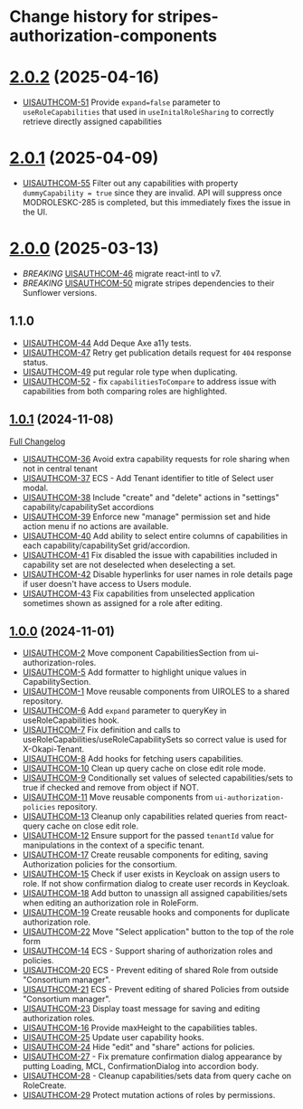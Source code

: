# Change history for stripes-authorization-components

# [2.0.2](https://github.com/folio-org/stripes-authorization-components/tree/v2.0.2) (2025-04-16)

* [UISAUTHCOM-51](https://folio-org.atlassian.net/browse/UISAUTHCOM-51) Provide `expand=false` parameter to `useRoleCapabilities` that used in `useInitalRoleSharing` to correctly retrieve directly assigned capabilities

# [2.0.1](https://github.com/folio-org/stripes-authorization-components/tree/v2.0.1) (2025-04-09)

* [UISAUTHCOM-55](https://folio-org.atlassian.net/browse/UISAUTHCOM-55) Filter out any capabilities with property `dummyCapability = true` since they are invalid. API will suppress once MODROLESKC-285 is completed, but this immediately fixes the issue in the UI.

# [2.0.0](https://github.com/folio-org/stripes-authorization-components/tree/v2.0.0) (2025-03-13)

* *BREAKING* [UISAUTHCOM-46](https://folio-org.atlassian.net/browse/UISAUTHCOM-46) migrate react-intl to v7.
* *BREAKING* [UISAUTHCOM-50](https://folio-org.atlassian.net/browse/UISAUTHCOM-50) migrate stripes dependencies to their Sunflower versions.

## 1.1.0

* [UISAUTHCOM-44](https://folio-org.atlassian.net/browse/UISAUTHCOM-44) Add Deque Axe a11y tests.
* [UISAUTHCOM-47](https://folio-org.atlassian.net/browse/UISAUTHCOM-47) Retry get publication details request for `404` response status.
* [UISAUTHCOM-49](https://folio-org.atlassian.net/browse/UISAUTHCOM-49) put regular role type when duplicating.
* [UISAUTHCOM-52](https://folio-org.atlassian.net/browse/UISAUTHCOM-52) - fix `capabilitiesToCompare` to address issue with capabilities from both comparing roles are highlighted.

## [1.0.1](https://github.com/folio-org/stripes-authorization-components/tree/v1.0.1) (2024-11-08)
[Full Changelog](https://github.com/folio-org/stripes-acq-components/compare/v1.0.0...v1.0.1)

* [UISAUTHCOM-36](https://folio-org.atlassian.net/browse/UISAUTHCOM-36) Avoid extra capability requests for role sharing when not in central tenant
* [UISAUTHCOM-37](https://folio-org.atlassian.net/browse/UISAUTHCOM-37) ECS - Add Tenant identifier to title of Select user modal.
* [UISAUTHCOM-38](https://folio-org.atlassian.net/browse/UISAUTHCOM-38) Include "create" and "delete" actions in "settings" capability/capabilitySet accordions
* [UISAUTHCOM-39](https://folio-org.atlassian.net/browse/UISAUTHCOM-39) Enforce new "manage" permission set and hide action menu if no actions are available.
* [UISAUTHCOM-40](https://folio-org.atlassian.net/browse/UISAUTHCOM-40) Add ability to select entire columns of capabilities in each capability/capabilitySet grid/accordion.
* [UISAUTHCOM-41](https://folio-org.atlassian.net/browse/UISAUTHCOM-41) Fix disabled the issue with capabilities included in capability set are not deselected when deselecting a set.
* [UISAUTHCOM-42](https://folio-org.atlassian.net/browse/UISAUTHCOM-42) Disable hyperlinks for user names in role details page if user doesn't have access to Users module.
* [UISAUTHCOM-43](https://folio-org.atlassian.net/browse/UISAUTHCOM-43) Fix capabilities from unselected application sometimes shown as assigned for a role after editing.

## [1.0.0](https://github.com/folio-org/stripes-authorization-components/tree/v1.0.0) (2024-11-01)

* [UISAUTHCOM-2](https://folio-org.atlassian.net/browse/UISAUTHCOM-2) Move component CapabilitiesSection from
  ui-authorization-roles.
* [UISAUTHCOM-5](https://folio-org.atlassian.net/browse/UISAUTHCOM-5) Add formatter to highlight unique values in
  CapabilitySection.
* [UISAUTHCOM-1](https://folio-org.atlassian.net/browse/UISAUTHCOM-1) Move reusable components from UIROLES to a shared
  repository.
* [UISAUTHCOM-6](https://folio-org.atlassian.net/browse/UISAUTHCOM-6) Add `expand` parameter to queryKey in
  useRoleCapabilities hook.
* [UISAUTHCOM-7](https://folio-org.atlassian.net/browse/UISAUTHCOM-7) Fix definition and calls to
  useRoleCapabilities/useRoleCapabilitySets so correct value is used for X-Okapi-Tenant.
* [UISAUTHCOM-8](https://folio-org.atlassian.net/browse/UISAUTHCOM-8) Add hooks for fetching users capabilities.
* [UISAUTHCOM-10](https://folio-org.atlassian.net/browse/UISAUTHCOM-10) Clean up query cache on close edit role mode.
* [UISAUTHCOM-9](https://folio-org.atlassian.net/browse/UISAUTHCOM-9) Conditionally set values of selected capabilities/sets to true if checked and remove from object if NOT.
* [UISAUTHCOM-11](https://folio-org.atlassian.net/browse/UISAUTHCOM-11) Move reusable components from `ui-authorization-policies` repository.
* [UISAUTHCOM-13](https://folio-org.atlassian.net/browse/UISAUTHCOM-13) Cleanup only capabilities related queries from react-query cache on close edit role.
* [UISAUTHCOM-12](https://folio-org.atlassian.net/browse/UISAUTHCOM-12) Ensure support for the passed `tenantId` value for manipulations in the context of a specific tenant.
* [UISAUTHCOM-17](https://folio-org.atlassian.net/browse/UISAUTHCOM-17) Create reusable components for editing, saving Authorization policies for the consortium.
* [UISAUTHCOM-15](https://folio-org.atlassian.net/browse/UISAUTHCOM-15) Check if user exists in Keycloak on assign users to role. If not show confirmation dialog to create user records in Keycloak.
* [UISAUTHCOM-18](https://folio-org.atlassian.net/browse/UISAUTHCOM-18) Add button to unassign all assigned capabilities/sets when editing an authorization role in RoleForm. 
* [UISAUTHCOM-19](https://folio-org.atlassian.net/browse/UISAUTHCOM-19) Create reusable hooks and components for duplicate authorization role.
* [UISAUTHCOM-22](https://folio-org.atlassian.net/browse/UISAUTHCOM-22) Move "Select application" button to the top of the role form
* [UISAUTHCOM-14](https://folio-org.atlassian.net/browse/UISAUTHCOM-14) ECS - Support sharing of authorization roles and policies.
* [UISAUTHCOM-20](https://folio-org.atlassian.net/browse/UISAUTHCOM-20) ECS - Prevent editing of shared Role from outside "Consortium manager".
* [UISAUTHCOM-21](https://folio-org.atlassian.net/browse/UISAUTHCOM-21) ECS - Prevent editing of shared Policies from outside "Consortium manager".
* [UISAUTHCOM-23](https://folio-org.atlassian.net/browse/UISAUTHCOM-23) Display toast message for saving and editing authorization roles.
* [UISAUTHCOM-16](https://folio-org.atlassian.net/browse/UISAUTHCOM-16) Provide maxHeight to the capabilities tables.
* [UISAUTHCOM-25](https://folio-org.atlassian.net/browse/UISAUTHCOM-25) Update user capability hooks.
* [UISAUTHCOM-24](https://folio-org.atlassian.net/browse/UISAUTHCOM-24) Hide "edit" and "share" actions for policies.
* [UISAUTHCOM-27](https://folio-org.atlassian.net/browse/UISAUTHCOM-27) - Fix premature confirmation dialog appearance by putting Loading, MCL, ConfirmationDialog into accordion body.
* [UISAUTHCOM-28](https://folio-org.atlassian.net/browse/UISAUTHCOM-28) - Cleanup capabilities/sets data from query cache on RoleCreate.
* [UISAUTHCOM-29](https://folio-org.atlassian.net/browse/UISAUTHCOM-29) Protect mutation actions of roles by permissions.
